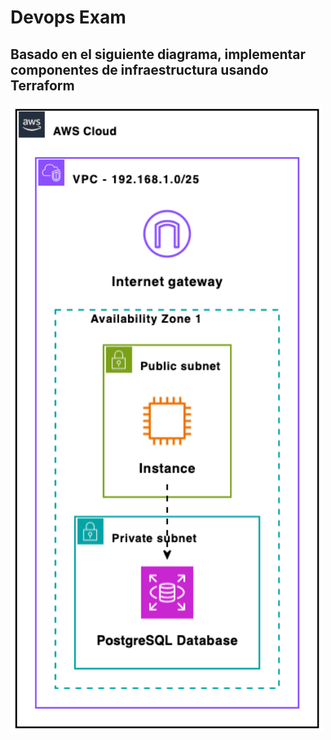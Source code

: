 # Devops Exam
## Basado en el siguiente diagrama, implementar componentes de infraestructura usando Terraform


<img src="image.png" alt="drawing" width="500"/>